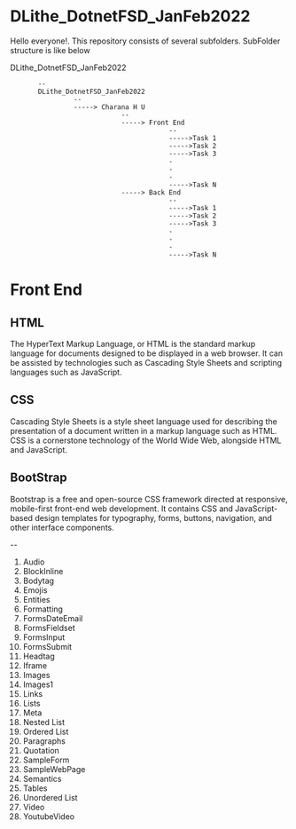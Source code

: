 # DLithe_DotnetFSD_JanFeb2022

Hello everyone!. This repository consists of several subfolders. SubFolder structure is like below

DLithe_DotnetFSD_JanFeb2022

           --
           DLithe_DotnetFSD_JanFeb2022
                    --
                    -----> Charana H U
                                --
                                -----> Front End
                                            --
                                            ----->Task 1
                                            ----->Task 2
                                            ----->Task 3
                                            -
                                            -
                                            -
                                            ----->Task N 
                                -----> Back End
                                            --      
                                            ----->Task 1
                                            ----->Task 2
                                            ----->Task 3
                                            -
                                            -
                                            -
                                            ----->Task N


# Front End

## HTML
The HyperText Markup Language, or HTML is the standard markup language for documents designed to be displayed in a web browser. It can be assisted by technologies such as Cascading Style Sheets and scripting languages such as JavaScript.

## CSS
Cascading Style Sheets is a style sheet language used for describing the presentation of a document written in a markup language such as HTML. CSS is a cornerstone technology of the World Wide Web, alongside HTML and JavaScript.

## BootStrap
Bootstrap is a free and open-source CSS framework directed at responsive, mobile-first front-end web development. It contains CSS and JavaScript-based design templates for typography, forms, buttons, navigation, and other interface components.

--
1. Audio
2. BlockInline
3. Bodytag
4. Emojis
5. Entities
6. Formatting
7. FormsDateEmail
8. FormsFieldset
9. FormsInput
10. FormsSubmit
11. Headtag
12. Iframe
13. Images
14. Images1
15. Links
16. Lists
17. Meta
18. Nested List
19. Ordered List
20. Paragraphs
21. Quotation
22. SampleForm
23. SampleWebPage
24. Semantics
25. Tables
26. Unordered List
27. Video
28. YoutubeVideo